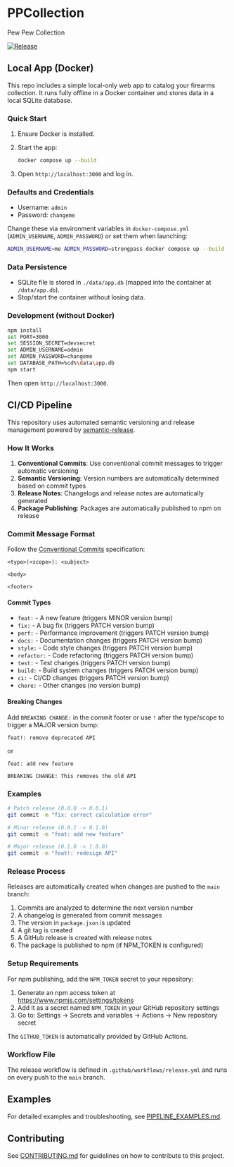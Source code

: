 # PPCollection

Pew Pew Collection

[![Release](https://github.com/Gogorichielab/PPCollection/actions/workflows/release.yml/badge.svg)](https://github.com/Gogorichielab/PPCollection/actions/workflows/release.yml)

## Local App (Docker)

This repo includes a simple local-only web app to catalog your firearms collection. It runs fully offline in a Docker container and stores data in a local SQLite database.

### Quick Start

1. Ensure Docker is installed.
2. Start the app:

   ```bash
   docker compose up --build
   ```

3. Open `http://localhost:3000` and log in.

### Defaults and Credentials

- Username: `admin`
- Password: `changeme`

Change these via environment variables in `docker-compose.yml` (`ADMIN_USERNAME`, `ADMIN_PASSWORD`) or set them when launching:

```bash
ADMIN_USERNAME=me ADMIN_PASSWORD=strongpass docker compose up --build
```

### Data Persistence

- SQLite file is stored in `./data/app.db` (mapped into the container at `/data/app.db`).
- Stop/start the container without losing data.

### Development (without Docker)

```bash
npm install
set PORT=3000
set SESSION_SECRET=devsecret
set ADMIN_USERNAME=admin
set ADMIN_PASSWORD=changeme
set DATABASE_PATH=%cd%\data\app.db
npm start
```

Then open `http://localhost:3000`.

## CI/CD Pipeline

This repository uses automated semantic versioning and release management powered by [semantic-release](https://github.com/semantic-release/semantic-release).

### How It Works

1. **Conventional Commits**: Use conventional commit messages to trigger automatic versioning
2. **Semantic Versioning**: Version numbers are automatically determined based on commit types
3. **Release Notes**: Changelogs and release notes are automatically generated
4. **Package Publishing**: Packages are automatically published to npm on release

### Commit Message Format

Follow the [Conventional Commits](https://www.conventionalcommits.org/) specification:

```
<type>(<scope>): <subject>

<body>

<footer>
```

#### Commit Types

- `feat:` - A new feature (triggers MINOR version bump)
- `fix:` - A bug fix (triggers PATCH version bump)
- `perf:` - Performance improvement (triggers PATCH version bump)
- `docs:` - Documentation changes (triggers PATCH version bump)
- `style:` - Code style changes (triggers PATCH version bump)
- `refactor:` - Code refactoring (triggers PATCH version bump)
- `test:` - Test changes (triggers PATCH version bump)
- `build:` - Build system changes (triggers PATCH version bump)
- `ci:` - CI/CD changes (triggers PATCH version bump)
- `chore:` - Other changes (no version bump)

#### Breaking Changes

Add `BREAKING CHANGE:` in the commit footer or use `!` after the type/scope to trigger a MAJOR version bump:

```
feat!: remove deprecated API
```

or

```
feat: add new feature

BREAKING CHANGE: This removes the old API
```

### Examples

```bash
# Patch release (0.0.0 -> 0.0.1)
git commit -m "fix: correct calculation error"

# Minor release (0.0.1 -> 0.1.0)
git commit -m "feat: add new feature"

# Major release (0.1.0 -> 1.0.0)
git commit -m "feat!: redesign API"
```

### Release Process

Releases are automatically created when changes are pushed to the `main` branch:

1. Commits are analyzed to determine the next version number
2. A changelog is generated from commit messages
3. The version in `package.json` is updated
4. A git tag is created
5. A GitHub release is created with release notes
6. The package is published to npm (if NPM_TOKEN is configured)

### Setup Requirements

For npm publishing, add the `NPM_TOKEN` secret to your repository:

1. Generate an npm access token at https://www.npmjs.com/settings/tokens
2. Add it as a secret named `NPM_TOKEN` in your GitHub repository settings
3. Go to: Settings → Secrets and variables → Actions → New repository secret

The `GITHUB_TOKEN` is automatically provided by GitHub Actions.

### Workflow File

The release workflow is defined in `.github/workflows/release.yml` and runs on every push to the `main` branch.

## Examples

For detailed examples and troubleshooting, see [PIPELINE_EXAMPLES.md](PIPELINE_EXAMPLES.md).

## Contributing

See [CONTRIBUTING.md](CONTRIBUTING.md) for guidelines on how to contribute to this project.

